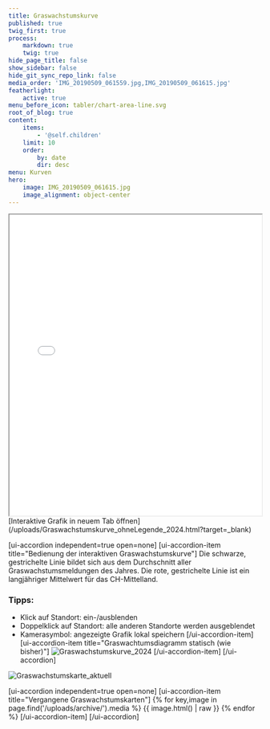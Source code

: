 ```yaml
---
title: Graswachstumskurve
published: true
twig_first: true
process:
    markdown: true
    twig: true
hide_page_title: false
show_sidebar: false
hide_git_sync_repo_link: false
media_order: 'IMG_20190509_061559.jpg,IMG_20190509_061615.jpg'
featherlight:
    active: true
menu_before_icon: tabler/chart-area-line.svg
root_of_blog: true
content:
    items:
        - '@self.children'
    limit: 10
    order:
        by: date
        dir: desc
menu: Kurven
hero:
    image: IMG_20190509_061615.jpg
    image_alignment: object-center
---
```


<iframe src="/uploads/Graswachstumskurve_ohneLegende_2024.html" style="width:100%; height:600px;" ></iframe>
[Interaktive Grafik in neuem Tab öffnen](/uploads/Graswachstumskurve_ohneLegende_2024.html?target=_blank)


[ui-accordion independent=true open=none]
[ui-accordion-item title="Bedienung der interaktiven Graswachstumskurve"]
Die schwarze, gestrichelte Linie bildet sich aus dem Durchschnitt aller Graswachstumsmeldungen des Jahres. 
Die rote, gestrichelte Linie ist ein langjähriger Mittelwert für das CH-Mittelland.


### Tipps:
- Klick auf Standort: ein-/ausblenden
- Doppelklick auf Standort: alle anderen Standorte werden ausgeblendet
- Kamerasymbol: angezeigte Grafik lokal speichern
[/ui-accordion-item]
[ui-accordion-item title="Graswachtumsdiagramm statisch (wie bisher)"]
![Graswachstumskurve_2024](/uploads/Graswachstumskurve_2024.svg "Graswachstumskurve_2024")
[/ui-accordion-item]
[/ui-accordion]


![Graswachstumskarte_aktuell](/uploads/Graswachstumskarte_aktuell.svg "Graswachstumskarte_aktuell")


[ui-accordion independent=true open=none]
[ui-accordion-item title="Vergangene Graswachstumskarten"]
{% for key,image in page.find('/uploads/archive/').media %}
  {{ image.html() | raw }}
{% endfor %}
[/ui-accordion-item]
[/ui-accordion]
